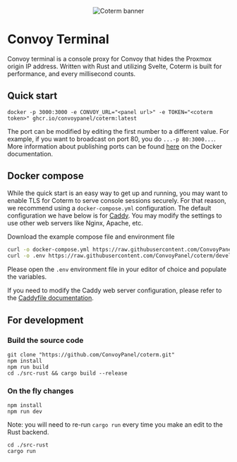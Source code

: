 <p align="center">
  <img src="https://github.com/ConvoyPanel/coterm/assets/37554696/6456b357-6e18-4856-bbe6-3b026d52f7f0" alt="Coterm banner" />
</p>

# Convoy Terminal

Convoy terminal is a console proxy for Convoy that hides the Proxmox origin IP address. Written with Rust and utilizing Svelte, Coterm is built for performance, and every millisecond counts.

## Quick start

```
docker -p 3000:3000 -e CONVOY_URL="<panel url>" -e TOKEN="<coterm token>" ghcr.io/convoypanel/coterm:latest
```
The port can be modified by editing the first number to a different value. For example, if you want to broadcast on port 80, you do `...-p 80:3000...`. More information about publishing ports can be found [here](https://docs.docker.com/network/#published-ports) on the Docker documentation.

## Docker compose

While the quick start is an easy way to get up and running, you may want to enable TLS for Coterm to serve console sessions securely. For that reason, we recommend using a `docker-compose.yml` configuration. The default configuration we have below is for [Caddy](https://caddyserver.com/). You may modify the settings to use other web servers like Nginx, Apache, etc.

Download the example compose file and environment file
```sh
curl -o docker-compose.yml https://raw.githubusercontent.com/ConvoyPanel/coterm/develop/docker-compose.example.yml
curl -o .env https://raw.githubusercontent.com/ConvoyPanel/coterm/develop/.env.docker.example
```

Please open the `.env` environment file in your editor of choice and populate the variables.

If you need to modify the Caddy web server configuration, please refer to the [Caddyfile documentation](https://caddyserver.com/docs/caddyfile).

## For development

### Build the source code

```
git clone "https://github.com/ConvoyPanel/coterm.git"
npm install
npm run build
cd ./src-rust && cargo build --release
```

### On the fly changes

```
npm install
npm run dev
```

Note: you will need to re-run `cargo run` every time you make an edit to the Rust backend.
```
cd ./src-rust
cargo run
```
